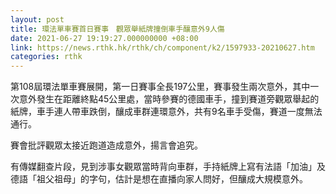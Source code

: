 ```yaml
---
layout: post
title: 環法單車賽首日賽事　觀眾舉紙牌撞倒車手釀意外9人傷
date: 2021-06-27 19:19:27.000000000 +08:00
link: https://news.rthk.hk/rthk/ch/component/k2/1597933-20210627.htm
categories: rthk
---
```


第108屆環法單車賽展開，第一日賽事全長197公里，賽事發生兩次意外，其中一次意外發生在距離終點45公里處，當時參賽的德國車手，撞到賽道旁觀眾舉起的紙牌，車手連人帶車跌倒，釀成車群連環意外，共有9名車手受傷，賽道一度無法通行。

賽會批評觀眾太接近跑道造成意外，揚言會追究。

有傳媒翻查片段，見到涉事女觀眾當時背向車群，手持紙牌上寫有法語「加油」及德語「祖父祖母」的字句，估計是想在直播向家人問好，但釀成大規模意外。

